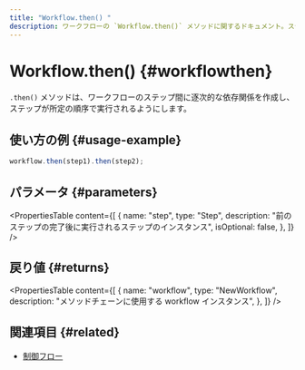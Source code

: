 ```yaml
---
title: "Workflow.then() "
description: ワークフローの `Workflow.then()` メソッドに関するドキュメント。ステップ間に順序的な依存関係を作成します。
---
```


# Workflow.then() \{#workflowthen\}

`.then()` メソッドは、ワークフローのステップ間に逐次的な依存関係を作成し、ステップが所定の順序で実行されるようにします。

## 使い方の例 \{#usage-example\}

```typescript copy
workflow.then(step1).then(step2);
```

## パラメータ \{#parameters\}

<PropertiesTable
  content={[
{
name: "step",
type: "Step",
description:
"前のステップの完了後に実行されるステップのインスタンス",
isOptional: false,
},
]}
/>

## 戻り値 \{#returns\}

<PropertiesTable
  content={[
{
name: "workflow",
type: "NewWorkflow",
description: "メソッドチェーンに使用する workflow インスタンス",
},
]}
/>

## 関連項目 \{#related\}

* [制御フロー](/docs/workflows/control-flow)
